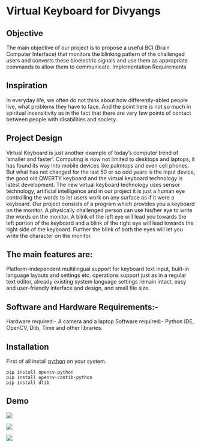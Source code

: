 # Virtual Keyboard for Divyangs

## Objective

The main objective of our project is to propose a useful BCI (Brain Computer Interface) that monitors the blinking pattern of the challenged users and converts these bioelectric signals and use them as appropriate commands to allow them to communicate. Implementation Requirements

## Inspiration

In everyday life, we often do not think about how differently-abled people live, what problems they have to face. And the point here is not so much in spiritual insensitivity as in the fact that there are very few points of contact between people with disabilities and society.


## Project Design

Virtual Keyboard is just another example of today’s computer trend of ‘smaller and faster’. Computing is now not limited to desktops and laptops, it has found its way into mobile devices like palmtops and even cell phones. But what has not changed for the last 50 or so odd years is the input device, the good old QWERTY keyboard and the virtual keyboard technology is latest development.
The new virtual keyboard technology uses sensor technology, artificial intelligence and in our project it is just a human eye controlling the words to let users work on any surface as if it were a keyboard. Our project consists of a program which provides you a keyboard on the monitor. A physically challenged person can use his/her eye to write the words on the monitor. A blink of the left eye will lead you towards the left portion of the keyboard and a blink of the right eye will lead towards the right side of the keyboard. Further the blink of both the eyes will let you write the character on the monitor.


## The main features are: 

Platform-independent multilingual support for keyboard text input, built-in language layouts and settings etc. operations support just as in a regular text editor, already existing system language settings remain intact, easy and user-friendly interface and design, and small file size.


## Software and Hardware Requirements:-

Hardware required:- A camera and a laptop
Software required:- Python IDE, OpenCV, Dlib, Time and other libraries.

## Installation

First of all install [python]("https://www.python.org/downloads/") on your system.

```
pip install opencv-python
pip install opencv-contib-python
pip install dlib
```

##  Demo 

![](https://i.postimg.cc/c4LWNyBH/imasda.png)

![](https://i.postimg.cc/Bn8GXTyf/Image1.png)

![](https://i.postimg.cc/T3ZvmyML/image2.png)




